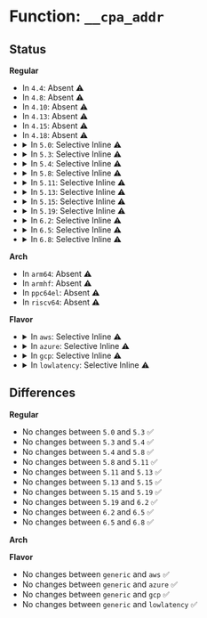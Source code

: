 # Function: <code>__cpa_addr</code>

## Status
<b>Regular</b>
<ul>
<li>
In <code>4.4</code>: Absent ⚠️
</li>
<li>
In <code>4.8</code>: Absent ⚠️
</li>
<li>
In <code>4.10</code>: Absent ⚠️
</li>
<li>
In <code>4.13</code>: Absent ⚠️
</li>
<li>
In <code>4.15</code>: Absent ⚠️
</li>
<li>
In <code>4.18</code>: Absent ⚠️
</li>
<li>
<details>
<summary>In <code>5.0</code>: Selective Inline ⚠️</summary>

```c
long unsigned int __cpa_addr(struct cpa_data *cpa, long unsigned int idx);
```

**Collision:** Unique Static

**Inline:** Selective

**Transformation:** False

**Instances:**

```
In arch/x86/mm/pageattr.c (ffffffff8107da10)
Location: arch/x86/mm/pageattr.c:256
Inline: True
Direct callers:
  - arch/x86/mm/pageattr.c:__change_page_attr_set_clr
  - arch/x86/mm/pageattr.c:__change_page_attr
  - arch/x86/mm/pageattr.c:cpa_flush
  - arch/x86/mm/pageattr.c:__cpa_flush_tlb
```
**Symbols:**

```
ffffffff8107da10-ffffffff8107da59: __cpa_addr (STB_LOCAL)
```
</details>
</li>
<li>
<details>
<summary>In <code>5.3</code>: Selective Inline ⚠️</summary>

```c
long unsigned int __cpa_addr(struct cpa_data *cpa, long unsigned int idx);
```

**Collision:** Unique Static

**Inline:** Selective

**Transformation:** False

**Instances:**

```
In arch/x86/mm/pageattr.c (ffffffff81081310)
Location: arch/x86/mm/pageattr.c:257
Inline: True
Direct callers:
  - arch/x86/mm/pageattr.c:__change_page_attr_set_clr
  - arch/x86/mm/pageattr.c:__change_page_attr
  - arch/x86/mm/pageattr.c:cpa_flush
  - arch/x86/mm/pageattr.c:__cpa_flush_tlb
```
**Symbols:**

```
ffffffff81081310-ffffffff81081359: __cpa_addr (STB_LOCAL)
```
</details>
</li>
<li>
<details>
<summary>In <code>5.4</code>: Selective Inline ⚠️</summary>

```c
long unsigned int __cpa_addr(struct cpa_data *cpa, long unsigned int idx);
```

**Collision:** Unique Static

**Inline:** Selective

**Transformation:** False

**Instances:**

```
In arch/x86/mm/pageattr.c (ffffffff810823d0)
Location: arch/x86/mm/pageattr.c:257
Inline: True
Direct callers:
  - arch/x86/mm/pageattr.c:__change_page_attr_set_clr
  - arch/x86/mm/pageattr.c:__change_page_attr
  - arch/x86/mm/pageattr.c:cpa_flush
  - arch/x86/mm/pageattr.c:__cpa_flush_tlb
```
**Symbols:**

```
ffffffff810823d0-ffffffff81082419: __cpa_addr (STB_LOCAL)
```
</details>
</li>
<li>
<details>
<summary>In <code>5.8</code>: Selective Inline ⚠️</summary>

```c
long unsigned int __cpa_addr(struct cpa_data *cpa, long unsigned int idx);
```

**Collision:** Unique Static

**Inline:** Selective

**Transformation:** False

**Instances:**

```
In arch/x86/mm/pat/set_memory.c (ffffffff8108be94)
Location: arch/x86/mm/pat/set_memory.c:264
Inline: True
Inline callers:
  - arch/x86/mm/pat/set_memory.c:__cpa_flush_tlb
  - arch/x86/mm/pat/set_memory.c:__cpa_flush_tlb
Direct callers:
  - arch/x86/mm/pat/set_memory.c:cpa_process_alias
  - arch/x86/mm/pat/set_memory.c:__change_page_attr
  - arch/x86/mm/pat/set_memory.c:cpa_flush
```
**Symbols:**

```
ffffffff8108bc60-ffffffff8108bca9: __cpa_addr (STB_LOCAL)
```
</details>
</li>
<li>
<details>
<summary>In <code>5.11</code>: Selective Inline ⚠️</summary>

```c
long unsigned int __cpa_addr(struct cpa_data *cpa, long unsigned int idx);
```

**Collision:** Unique Static

**Inline:** Selective

**Transformation:** False

**Instances:**

```
In arch/x86/mm/pat/set_memory.c (ffffffff8108bdd4)
Location: arch/x86/mm/pat/set_memory.c:264
Inline: True
Inline callers:
  - arch/x86/mm/pat/set_memory.c:__cpa_flush_tlb
  - arch/x86/mm/pat/set_memory.c:__cpa_flush_tlb
Direct callers:
  - arch/x86/mm/pat/set_memory.c:cpa_process_alias
  - arch/x86/mm/pat/set_memory.c:__change_page_attr
  - arch/x86/mm/pat/set_memory.c:cpa_flush
```
**Symbols:**

```
ffffffff8108bc80-ffffffff8108bcc9: __cpa_addr (STB_LOCAL)
```
</details>
</li>
<li>
<details>
<summary>In <code>5.13</code>: Selective Inline ⚠️</summary>

```c
long unsigned int __cpa_addr(struct cpa_data *cpa, long unsigned int idx);
```

**Collision:** Unique Static

**Inline:** Selective

**Transformation:** False

**Instances:**

```
In arch/x86/mm/pat/set_memory.c (ffffffff8108ca54)
Location: arch/x86/mm/pat/set_memory.c:272
Inline: True
Inline callers:
  - arch/x86/mm/pat/set_memory.c:__cpa_flush_tlb
  - arch/x86/mm/pat/set_memory.c:__cpa_flush_tlb
Direct callers:
  - arch/x86/mm/pat/set_memory.c:cpa_process_alias
  - arch/x86/mm/pat/set_memory.c:__change_page_attr
  - arch/x86/mm/pat/set_memory.c:cpa_flush
```
**Symbols:**

```
ffffffff8108c880-ffffffff8108c8c9: __cpa_addr (STB_LOCAL)
```
</details>
</li>
<li>
<details>
<summary>In <code>5.15</code>: Selective Inline ⚠️</summary>

```c
long unsigned int __cpa_addr(struct cpa_data *cpa, long unsigned int idx);
```

**Collision:** Unique Static

**Inline:** Selective

**Transformation:** False

**Instances:**

```
In arch/x86/mm/pat/set_memory.c (ffffffff8109c2b4)
Location: arch/x86/mm/pat/set_memory.c:272
Inline: True
Inline callers:
  - arch/x86/mm/pat/set_memory.c:__cpa_flush_tlb
  - arch/x86/mm/pat/set_memory.c:__cpa_flush_tlb
Direct callers:
  - arch/x86/mm/pat/set_memory.c:cpa_process_alias
  - arch/x86/mm/pat/set_memory.c:__change_page_attr
  - arch/x86/mm/pat/set_memory.c:cpa_flush
```
**Symbols:**

```
ffffffff8109c0e0-ffffffff8109c129: __cpa_addr (STB_LOCAL)
```
</details>
</li>
<li>
<details>
<summary>In <code>5.19</code>: Selective Inline ⚠️</summary>

```c
long unsigned int __cpa_addr(struct cpa_data *cpa, long unsigned int idx);
```

**Collision:** Unique Static

**Inline:** Selective

**Transformation:** False

**Instances:**

```
In arch/x86/mm/pat/set_memory.c (ffffffff810afa34)
Location: arch/x86/mm/pat/set_memory.c:275
Inline: True
Inline callers:
  - arch/x86/mm/pat/set_memory.c:__cpa_flush_tlb
  - arch/x86/mm/pat/set_memory.c:__cpa_flush_tlb
Direct callers:
  - arch/x86/mm/pat/set_memory.c:cpa_process_alias
  - arch/x86/mm/pat/set_memory.c:__change_page_attr
  - arch/x86/mm/pat/set_memory.c:cpa_flush
```
**Symbols:**

```
ffffffff810af7f0-ffffffff810af857: __cpa_addr (STB_LOCAL)
```
</details>
</li>
<li>
<details>
<summary>In <code>6.2</code>: Selective Inline ⚠️</summary>

```c
long unsigned int __cpa_addr(struct cpa_data *cpa, long unsigned int idx);
```

**Collision:** Unique Static

**Inline:** Selective

**Transformation:** False

**Instances:**

```
In arch/x86/mm/pat/set_memory.c (ffffffff810ca054)
Location: arch/x86/mm/pat/set_memory.c:293
Inline: True
Inline callers:
  - arch/x86/mm/pat/set_memory.c:__cpa_flush_tlb
  - arch/x86/mm/pat/set_memory.c:__cpa_flush_tlb
Direct callers:
  - arch/x86/mm/pat/set_memory.c:cpa_process_alias
  - arch/x86/mm/pat/set_memory.c:__change_page_attr
  - arch/x86/mm/pat/set_memory.c:cpa_flush
```
**Symbols:**

```
ffffffff810c9db0-ffffffff810c9e17: __cpa_addr (STB_LOCAL)
```
</details>
</li>
<li>
<details>
<summary>In <code>6.5</code>: Selective Inline ⚠️</summary>

```c
long unsigned int __cpa_addr(struct cpa_data *cpa, long unsigned int idx);
```

**Collision:** Unique Static

**Inline:** Selective

**Transformation:** False

**Instances:**

```
In arch/x86/mm/pat/set_memory.c (ffffffff810cd6a4)
Location: arch/x86/mm/pat/set_memory.c:294
Inline: True
Inline callers:
  - arch/x86/mm/pat/set_memory.c:__cpa_flush_tlb
  - arch/x86/mm/pat/set_memory.c:__cpa_flush_tlb
Direct callers:
  - arch/x86/mm/pat/set_memory.c:cpa_process_alias
  - arch/x86/mm/pat/set_memory.c:__change_page_attr
  - arch/x86/mm/pat/set_memory.c:cpa_flush
```
**Symbols:**

```
ffffffff810cd400-ffffffff810cd467: __cpa_addr (STB_LOCAL)
```
</details>
</li>
<li>
<details>
<summary>In <code>6.8</code>: Selective Inline ⚠️</summary>

```c
long unsigned int __cpa_addr(struct cpa_data *cpa, long unsigned int idx);
```

**Collision:** Unique Static

**Inline:** Selective

**Transformation:** False

**Instances:**

```
In arch/x86/mm/pat/set_memory.c (ffffffff810d5ce4)
Location: arch/x86/mm/pat/set_memory.c:294
Inline: True
Inline callers:
  - arch/x86/mm/pat/set_memory.c:__cpa_flush_tlb
  - arch/x86/mm/pat/set_memory.c:__cpa_flush_tlb
Direct callers:
  - arch/x86/mm/pat/set_memory.c:cpa_process_alias
  - arch/x86/mm/pat/set_memory.c:__change_page_attr
  - arch/x86/mm/pat/set_memory.c:cpa_flush
```
**Symbols:**

```
ffffffff810d5ae0-ffffffff810d5b47: __cpa_addr (STB_LOCAL)
```
</details>
</li>
</ul>
<b>Arch</b>
<ul>
<li>
In <code>arm64</code>: Absent ⚠️
</li>
<li>
In <code>armhf</code>: Absent ⚠️
</li>
<li>
In <code>ppc64el</code>: Absent ⚠️
</li>
<li>
In <code>riscv64</code>: Absent ⚠️
</li>
</ul>
<b>Flavor</b>
<ul>
<li>
<details>
<summary>In <code>aws</code>: Selective Inline ⚠️</summary>

```c
long unsigned int __cpa_addr(struct cpa_data *cpa, long unsigned int idx);
```

**Collision:** Unique Static

**Inline:** Selective

**Transformation:** False

**Instances:**

```
In arch/x86/mm/pageattr.c (ffffffff810813d0)
Location: arch/x86/mm/pageattr.c:257
Inline: True
Direct callers:
  - arch/x86/mm/pageattr.c:__change_page_attr_set_clr
  - arch/x86/mm/pageattr.c:__change_page_attr
  - arch/x86/mm/pageattr.c:cpa_flush
  - arch/x86/mm/pageattr.c:__cpa_flush_tlb
```
**Symbols:**

```
ffffffff810813d0-ffffffff81081419: __cpa_addr (STB_LOCAL)
```
</details>
</li>
<li>
<details>
<summary>In <code>azure</code>: Selective Inline ⚠️</summary>

```c
long unsigned int __cpa_addr(struct cpa_data *cpa, long unsigned int idx);
```

**Collision:** Unique Static

**Inline:** Selective

**Transformation:** False

**Instances:**

```
In arch/x86/mm/pageattr.c (ffffffff810703e0)
Location: arch/x86/mm/pageattr.c:257
Inline: True
Direct callers:
  - arch/x86/mm/pageattr.c:__change_page_attr_set_clr
  - arch/x86/mm/pageattr.c:__change_page_attr_set_clr
  - arch/x86/mm/pageattr.c:cpa_flush
  - arch/x86/mm/pageattr.c:__cpa_flush_tlb
```
**Symbols:**

```
ffffffff810703e0-ffffffff81070429: __cpa_addr (STB_LOCAL)
```
</details>
</li>
<li>
<details>
<summary>In <code>gcp</code>: Selective Inline ⚠️</summary>

```c
long unsigned int __cpa_addr(struct cpa_data *cpa, long unsigned int idx);
```

**Collision:** Unique Static

**Inline:** Selective

**Transformation:** False

**Instances:**

```
In arch/x86/mm/pageattr.c (ffffffff81081380)
Location: arch/x86/mm/pageattr.c:257
Inline: True
Direct callers:
  - arch/x86/mm/pageattr.c:__change_page_attr_set_clr
  - arch/x86/mm/pageattr.c:__change_page_attr
  - arch/x86/mm/pageattr.c:cpa_flush
  - arch/x86/mm/pageattr.c:__cpa_flush_tlb
```
**Symbols:**

```
ffffffff81081380-ffffffff810813c9: __cpa_addr (STB_LOCAL)
```
</details>
</li>
<li>
<details>
<summary>In <code>lowlatency</code>: Selective Inline ⚠️</summary>

```c
long unsigned int __cpa_addr(struct cpa_data *cpa, long unsigned int idx);
```

**Collision:** Unique Static

**Inline:** Selective

**Transformation:** False

**Instances:**

```
In arch/x86/mm/pageattr.c (ffffffff810834a0)
Location: arch/x86/mm/pageattr.c:257
Inline: True
Direct callers:
  - arch/x86/mm/pageattr.c:__change_page_attr_set_clr
  - arch/x86/mm/pageattr.c:__change_page_attr
  - arch/x86/mm/pageattr.c:cpa_flush
  - arch/x86/mm/pageattr.c:__cpa_flush_tlb
```
**Symbols:**

```
ffffffff810834a0-ffffffff810834e9: __cpa_addr (STB_LOCAL)
```
</details>
</li>
</ul>

## Differences
<b>Regular</b>
<ul>
<li>
No changes between <code>5.0</code> and <code>5.3</code> ✅
</li>
<li>
No changes between <code>5.3</code> and <code>5.4</code> ✅
</li>
<li>
No changes between <code>5.4</code> and <code>5.8</code> ✅
</li>
<li>
No changes between <code>5.8</code> and <code>5.11</code> ✅
</li>
<li>
No changes between <code>5.11</code> and <code>5.13</code> ✅
</li>
<li>
No changes between <code>5.13</code> and <code>5.15</code> ✅
</li>
<li>
No changes between <code>5.15</code> and <code>5.19</code> ✅
</li>
<li>
No changes between <code>5.19</code> and <code>6.2</code> ✅
</li>
<li>
No changes between <code>6.2</code> and <code>6.5</code> ✅
</li>
<li>
No changes between <code>6.5</code> and <code>6.8</code> ✅
</li>
</ul>
<b>Arch</b>
<ul>
</ul>
<b>Flavor</b>
<ul>
<li>
No changes between <code>generic</code> and <code>aws</code> ✅
</li>
<li>
No changes between <code>generic</code> and <code>azure</code> ✅
</li>
<li>
No changes between <code>generic</code> and <code>gcp</code> ✅
</li>
<li>
No changes between <code>generic</code> and <code>lowlatency</code> ✅
</li>
</ul>
